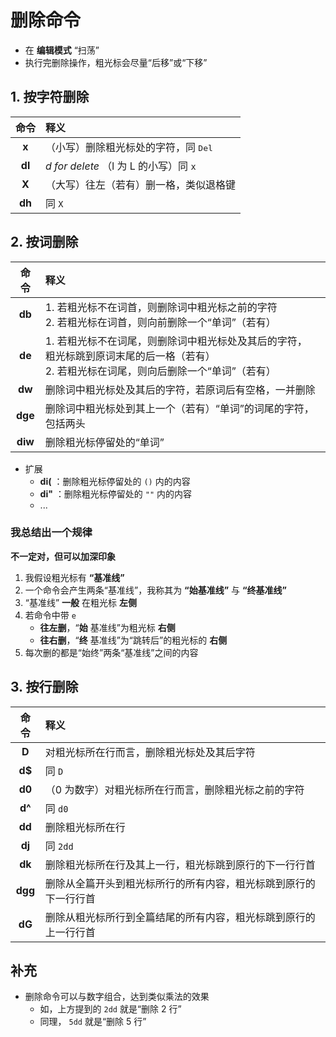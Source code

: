 # 删除命令

- 在 **编辑模式** “扫荡”
- 执行完删除操作，粗光标会尽量“后移”或“下移”

## 1. 按字符删除

| 命令 | 释义 |
| :---: | :--- |
| **x** | （小写）删除粗光标处的字符，同 <kbd>Del</kbd> |
| **dl** | *d for delete* （l 为 L 的小写）同 `x` |
| **X** | （大写）往左（若有）删一格，类似退格键 |
| **dh** | 同 `X` |

## 2. 按词删除

| 命令 | 释义 |
| :---: | :--- |
| **db** | 1. 若粗光标不在词首，则删除词中粗光标之前的字符 <br>2. 若粗光标在词首，则向前删除一个“单词”（若有） |
| **de** | 1. 若粗光标不在词尾，则删除词中粗光标处及其后的字符， <br>粗光标跳到原词末尾的后一格（若有）<br>2. 若粗光标在词尾，则向后删除一个“单词”（若有） |
| **dw** | 删除词中粗光标处及其后的字符，若原词后有空格，一并删除 |
| **dge** | 删除词中粗光标处到其上一个（若有）“单词”的词尾的字符，包括两头 |
| **diw** | 删除粗光标停留处的“单词” |

- 扩展
    - **di(** ：删除粗光标停留处的 `()` 内的内容
    - **di"** ：删除粗光标停留处的 `""` 内的内容
    - ...

### 我总结出一个规律

**不一定对，但可以加深印象**

1. 我假设粗光标有 **“基准线”**
2. 一个命令会产生两条“基准线”，我称其为 **“始基准线”** 与 **“终基准线”**
3. “基准线” **一般** 在粗光标 **左侧**
4. 若命令中带 `e`
    - **往左删**，“**始** 基准线”为粗光标 **右侧**
    - **往右删**，“**终** 基准线”为“跳转后”的粗光标的 **右侧**
5. 每次删的都是“始终”两条“基准线”之间的内容

## 3. 按行删除

| 命令 | 释义 |
| :---: | :--- |
| **D** | 对粗光标所在行而言，删除粗光标处及其后字符 |
| **d$** | 同 `D` |
| **d0** | （0 为数字）对粗光标所在行而言，删除粗光标之前的字符 |
| **d^** | 同 `d0` |
| **dd** | 删除粗光标所在行 |
| **dj** | 同 `2dd` |
| **dk** | 删除粗光标所在行及其上一行，粗光标跳到原行的下一行行首 |
| **dgg** | 删除从全篇开头到粗光标所行的所有内容，粗光标跳到原行的下一行行首 |
| **dG** | 删除从粗光标所行到全篇结尾的所有内容，粗光标跳到原行的上一行行首 |

## 补充

- 删除命令可以与数字组合，达到类似乘法的效果
    - 如，上方提到的 `2dd` 就是“删除 2 行”
    - 同理， `5dd` 就是“删除 5 行”
